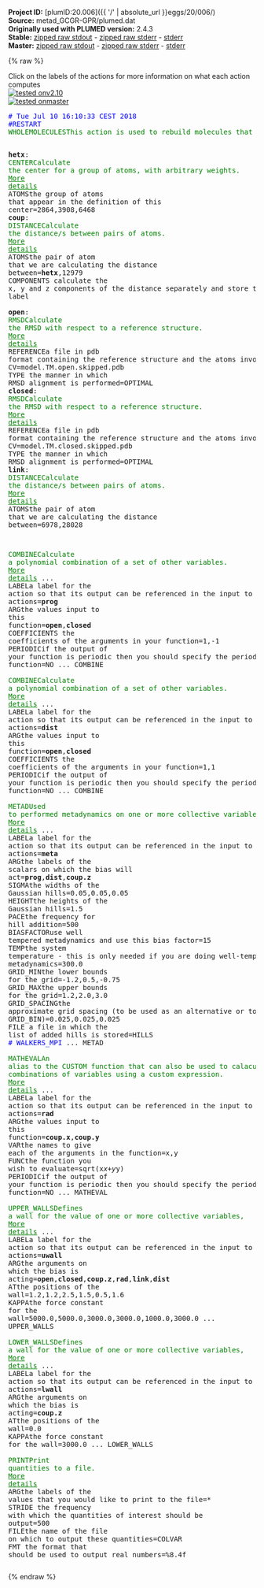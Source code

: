 **Project ID:** [plumID:20.006]({{ '/' | absolute_url }}eggs/20/006/)  
**Source:** metad_GCGR-GPR/plumed.dat  
**Originally used with PLUMED version:** 2.4.3  
**Stable:** [zipped raw stdout](plumed.dat.plumed.stdout.txt.zip) - [zipped raw stderr](plumed.dat.plumed.stderr.txt.zip) - [stderr](plumed.dat.plumed.stderr)  
**Master:** [zipped raw stdout](plumed.dat.plumed_master.stdout.txt.zip) - [zipped raw stderr](plumed.dat.plumed_master.stderr.txt.zip) - [stderr](plumed.dat.plumed_master.stderr)  

{% raw %}
<div class="plumedpreheader">
<div class="headerInfo" id="value_details_data/metad_GCGR-GPR/plumed.dat"> Click on the labels of the actions for more information on what each action computes </div>
<div class="containerBadge">
<div class="headerBadge"><a href="plumed.dat.plumed.stderr"><img src="https://img.shields.io/badge/v2.10-passing-green.svg" alt="tested onv2.10" /></a></div>
<div class="headerBadge"><a href="plumed.dat.plumed_master.stderr"><img src="https://img.shields.io/badge/master-passing-green.svg" alt="tested onmaster" /></a></div>
</div>
</div>
<pre class="plumedlisting">
<span style="color:blue" class="comment"># Tue Jul 10 16:10:33 CEST 2018</span>
<span style="color:blue" class="comment">#RESTART</span>
<span class="plumedtooltip" style="color:green">WHOLEMOLECULES<span class="right">This action is used to rebuild molecules that can become split by the periodic boundary conditions. <a href="https://www.plumed.org/doc-master/user-doc/html/WHOLEMOLECULES" style="color:green">More details</a><i></i></span></span> <span class="plumedtooltip">ENTITY0<span class="right">the atoms that make up a molecule that you wish to align<i></i></span></span>=5,22,33,50,57,71,91,105,116,128,149,160,182,203,222,234,245,269,293,303,320,332,352,368,385,409,428,445,459,476,493,509,526,538,558,577,597,612,634,658,680,699,720,727,739,756,766,784,802,816,835,846,865,892,906,920,926,940,955,974,990,1000,1014,1038,1052,1072,1084,1106,1127,1138,1148,1180,1186,1198,1220,1226,1236,1250,1264,1278,1288,1302,1321,1332,1350,1356,1380,1401,1428,1434,1458,1476,1494,1516,1532,1549,1567,1591,1611,1627,1647,1669,1693,1703,1718,1724,1736,1743,1760,1784,1800,1824,1839,1845,1869,1876,1901,1907,1931,1955,1967,1977,1988,2005,2015,2032,2049,2061,2068,2083,2098,2117,2132,2148,2165,2187,2202,2218,2228,2250,2267,2288,2299,2310,2330,2347,2363,2380,2401,2415,2431,2438,2459,2470,2489,2500,2519,2526,2536,2555,2574,2593,2603,2622,2632,2651,2670,2677,2684,2703,2714,2736,2755,2772,2783,2797,2821,2835,2845,2864,2881,2891,2905,2924,2944,2954,2965,2985,3001,3020,3042,3052,3063,3074,3090,3109,3125,3144,3156,3163,3182,3201,3225,3239,3263,3284,3295,3312,3334,3353,3360,3372,3384,3403,3414,3430,3441,3455,3479,3498,3509,3521,3528,3538,3554,3564,3571,3581,3605,3621,3631,3641,3657,3677,3694,3711,3732,3739,3758,3774,3784,3798,3819,3830,3854,3873,3892,3908,3923,3930,3949,3970,3989,4006,4020,4039,4058,4065,4084,4094,4108,4135,4141,4156,4180,4191,4211,4231,4242,4261,4282,4301,4308,4327,4334,4358,4365,4383,4389,4406,4425,4445,4461,4485,4491,4515,4525,4541,4557,4579,4590,4609,4629,4644,4658,4674,4691,4701,4725,4739,4750,4764,4776,4790,4807,4814,4834,4858,4882,4901,4920,4944,4972,4978,4994,5014,5033,5043,5062,5081,5100,5114,5134,5154,5173,5193,5209,5233,5252,5268,5285,5304,5323,5339,5349,5371,5390,5414,5424,5448,5465,5482,5500,5517,5531,5543,5564,5586,5606,5630,5649,5659,5681,5692,5706,5725,5739,5758,5785,5791,5810,5829,5836,5852,5869,5884,5900,5916,5936,5946,5966,5982,5996,6008,6023,6040,6050,6067,6074,6088,6107,6131,6142,6152,6174,6193,6213,6233,6245,6264,6284,6303,6314,6325,6345,6362,6369,6388,6407,6423,6433,6449,6468,6489,6500,6520,6539,6553,6575,6590,6606,6623,6634,6649,6668,6692,6716,6740,6764,6781,6805,6829,6853,6872,6879,6901,6917,6936,6960,6978,6992,7007,7019,7036,7060,7074,7089,7104,7126,7136,7153,7177,7192,7202,7216,7238,7260,7279,7294,7316,7333,7352,7369,7391,7403,7425,7442,7458,7479,7503,7513,7527,7544,7568,7587,7606,7625,7644,7651,7661,7668,7683,7694,7701,7723,7734,7748,7767,7783,7805,7822,7839,7863,7882,7901,7918,7934,7948,7955,7975,7989,7996,8008,8019,8034,8056,8066,8080,8102,8118,8135,8147,8166,8188,8202,8216,8235,8257,8272,8282,8301,8316,8330,8349,8365,8375,8385,8402,8413,8427,8446,8470,8484,8490,8506,8521,8540,8550,8572,8578,8593,8607,8624,8644,8668,8684,8696,8717,8736,8755,8766,8782,8799,8813,8837,8843,8855,8875,8887,8915,8929,8935,8950,8970,8991,9006,9023,9033,9055,9065,9084,9108,9123,9135,9150,9157,9173,9197,9207,9218,9239,9254,9278,9289,9303,9318,9339,9356,9375,9394,9406,9417,9427,9444,9465,9485,9504,9516,9538,9557,9569,9585,9604,9626,9643,9655,9667,9688,9712,9718,9729,9741,9758,9770,9789,9808,9832,9843,9867,9883,9902,9916,9927,9934,9953,9973,9988,10002,10024,10044,10061,10077,10089,10111,10127,10141,10161,10178,10195,10215,10227,10243,10250,10257,10274,10298,10310,10325,10349,10373,10395,10419,10438,10455,10466,10486,10500,10512,10528,10542,10552,10571,10590,10610,10626,10642,10652,10663,10674,10685,10706,10720,10737,10753,10772,10796,10811,10823,10837,10854,10868,10882,10906,10925,10942,10957,10967,10986,11000,11019,11039,11061,11072,11091,11115,11129,11143,11167,11191,11210,11234,11248,11267,11278,11294,11313,11332,11352,11371,11385,11407,11424,11436,11455,11474,11484,11499,11521,11537,11556,11566,11573,11595,11606,11628,11647,11662,11674,11695,11723,11729,11744,11764,11774,11798,11819,11833,11855,11861,11876,11888,11898,11920,11926,11949,11955,11962,11977,11997,12003,12027,12043,12057,12081,12091,12113,12134,12154,12173,12197,12209,12224,12244,12263,12287,12306,12317,12331,12341,12352,12359,12371,12378,12402,12420,12441,12452,12481,12487,12504,12524,12538,12549,12559,12575,12587,12601,12616,12630,12649,12673,12697,12713,12733,12747,12759,12770,12794,12806,12825,12844,12861,12885,12902,12919,12938,12962,12979,13000,13015,13034

<span style="display:none;" id="data/metad_GCGR-GPR/plumed.dat">The WHOLEMOLECULES action with label <b></b> calculates something</span><b name="data/metad_GCGR-GPR/plumed.dathetx" onclick='showPath("data/metad_GCGR-GPR/plumed.dat","data/metad_GCGR-GPR/plumed.dathetx","data/metad_GCGR-GPR/plumed.dathetx","brown")'>hetx</b>: <span class="plumedtooltip" style="color:green">CENTER<span class="right">Calculate the center for a group of atoms, with arbitrary weights. <a href="https://www.plumed.org/doc-master/user-doc/html/CENTER" style="color:green">More details</a><i></i></span></span> <span class="plumedtooltip">ATOMS<span class="right">the group of atoms that appear in the definition of this center<i></i></span></span>=2864,3908,6468
<span style="display:none;" id="data/metad_GCGR-GPR/plumed.dathetx">The CENTER action with label <b>hetx</b> calculates the following quantities:<table  align="center" frame="void" width="95%" cellpadding="5%"><tr><td width="5%"><b> Quantity </b>  </td><td><b> Description </b> </td></tr><tr><td width="5%">hetx.value</td><td>the position of the center of mass</td></tr></table></span><b name="data/metad_GCGR-GPR/plumed.datcoup" onclick='showPath("data/metad_GCGR-GPR/plumed.dat","data/metad_GCGR-GPR/plumed.datcoup","data/metad_GCGR-GPR/plumed.datcoup","brown")'>coup</b>: <span class="plumedtooltip" style="color:green">DISTANCE<span class="right">Calculate the distance/s between pairs of atoms. <a href="https://www.plumed.org/doc-master/user-doc/html/DISTANCE" style="color:green">More details</a><i></i></span></span> <span class="plumedtooltip">ATOMS<span class="right">the pair of atom that we are calculating the distance between<i></i></span></span>=<b name="data/metad_GCGR-GPR/plumed.dathetx">hetx</b>,12979 <span class="plumedtooltip">COMPONENTS<span class="right"> calculate the x, y and z components of the distance separately and store them as label<i></i></span></span>
<br/><span style="display:none;" id="data/metad_GCGR-GPR/plumed.datcoup">The DISTANCE action with label <b>coup</b> calculates the following quantities:<table  align="center" frame="void" width="95%" cellpadding="5%"><tr><td width="5%"><b> Quantity </b>  </td><td><b> Description </b> </td></tr><tr><td width="5%">coup.x</td><td>the x-component of the vector connecting the two atoms</td></tr><tr><td width="5%">coup.y</td><td>the y-component of the vector connecting the two atoms</td></tr><tr><td width="5%">coup.z</td><td>the z-component of the vector connecting the two atoms</td></tr><tr><td width="5%">coup.value</td><td>the DISTANCE between this pair of atoms</td></tr></table></span><b name="data/metad_GCGR-GPR/plumed.datopen" onclick='showPath("data/metad_GCGR-GPR/plumed.dat","data/metad_GCGR-GPR/plumed.datopen","data/metad_GCGR-GPR/plumed.datopen","brown")'>open</b>: <span class="plumedtooltip" style="color:green">RMSD<span class="right">Calculate the RMSD with respect to a reference structure. <a href="https://www.plumed.org/doc-master/user-doc/html/RMSD" style="color:green">More details</a><i></i></span></span> <span class="plumedtooltip">REFERENCE<span class="right">a file in pdb format containing the reference structure and the atoms involved in the CV<i></i></span></span>=model.TM.open.skipped.pdb <span class="plumedtooltip">TYPE<span class="right"> the manner in which RMSD alignment is performed<i></i></span></span>=OPTIMAL
<span style="display:none;" id="data/metad_GCGR-GPR/plumed.datopen">The RMSD action with label <b>open</b> calculates the following quantities:<table  align="center" frame="void" width="95%" cellpadding="5%"><tr><td width="5%"><b> Quantity </b>  </td><td><b> Description </b> </td></tr><tr><td width="5%">open.value</td><td>the RMSD distance between the instaneous structure and the reference structure/s that were input</td></tr></table></span><b name="data/metad_GCGR-GPR/plumed.datclosed" onclick='showPath("data/metad_GCGR-GPR/plumed.dat","data/metad_GCGR-GPR/plumed.datclosed","data/metad_GCGR-GPR/plumed.datclosed","brown")'>closed</b>: <span class="plumedtooltip" style="color:green">RMSD<span class="right">Calculate the RMSD with respect to a reference structure. <a href="https://www.plumed.org/doc-master/user-doc/html/RMSD" style="color:green">More details</a><i></i></span></span> <span class="plumedtooltip">REFERENCE<span class="right">a file in pdb format containing the reference structure and the atoms involved in the CV<i></i></span></span>=model.TM.closed.skipped.pdb <span class="plumedtooltip">TYPE<span class="right"> the manner in which RMSD alignment is performed<i></i></span></span>=OPTIMAL
<span style="display:none;" id="data/metad_GCGR-GPR/plumed.datclosed">The RMSD action with label <b>closed</b> calculates the following quantities:<table  align="center" frame="void" width="95%" cellpadding="5%"><tr><td width="5%"><b> Quantity </b>  </td><td><b> Description </b> </td></tr><tr><td width="5%">closed.value</td><td>the RMSD distance between the instaneous structure and the reference structure/s that were input</td></tr></table></span><b name="data/metad_GCGR-GPR/plumed.datlink" onclick='showPath("data/metad_GCGR-GPR/plumed.dat","data/metad_GCGR-GPR/plumed.datlink","data/metad_GCGR-GPR/plumed.datlink","brown")'>link</b>: <span class="plumedtooltip" style="color:green">DISTANCE<span class="right">Calculate the distance/s between pairs of atoms. <a href="https://www.plumed.org/doc-master/user-doc/html/DISTANCE" style="color:green">More details</a><i></i></span></span> <span class="plumedtooltip">ATOMS<span class="right">the pair of atom that we are calculating the distance between<i></i></span></span>=6978,28028

<span style="display:none;" id="data/metad_GCGR-GPR/plumed.datlink">The DISTANCE action with label <b>link</b> calculates the following quantities:<table  align="center" frame="void" width="95%" cellpadding="5%"><tr><td width="5%"><b> Quantity </b>  </td><td><b> Description </b> </td></tr><tr><td width="5%">link.value</td><td>the DISTANCE between this pair of atoms</td></tr></table></span><span class="plumedtooltip" style="color:green">COMBINE<span class="right">Calculate a polynomial combination of a set of other variables. <a href="https://www.plumed.org/doc-master/user-doc/html/COMBINE" style="color:green">More details</a><i></i></span></span> ...
  <span class="plumedtooltip">LABEL<span class="right">a label for the action so that its output can be referenced in the input to other actions<i></i></span></span>=<b name="data/metad_GCGR-GPR/plumed.datprog" onclick='showPath("data/metad_GCGR-GPR/plumed.dat","data/metad_GCGR-GPR/plumed.datprog","data/metad_GCGR-GPR/plumed.datprog","brown")'>prog</b>
  <span class="plumedtooltip">ARG<span class="right">the values input to this function<i></i></span></span>=<b name="data/metad_GCGR-GPR/plumed.datopen">open</b>,<b name="data/metad_GCGR-GPR/plumed.datclosed">closed</b>
  <span class="plumedtooltip">COEFFICIENTS<span class="right"> the coefficients of the arguments in your function<i></i></span></span>=1,-1
  <span class="plumedtooltip">PERIODIC<span class="right">if the output of your function is periodic then you should specify the periodicity of the function<i></i></span></span>=NO
... COMBINE
<br/><span style="display:none;" id="data/metad_GCGR-GPR/plumed.datprog">The COMBINE action with label <b>prog</b> calculates the following quantities:<table  align="center" frame="void" width="95%" cellpadding="5%"><tr><td width="5%"><b> Quantity </b>  </td><td><b> Description </b> </td></tr><tr><td width="5%">prog.value</td><td>a linear combination</td></tr></table></span><span class="plumedtooltip" style="color:green">COMBINE<span class="right">Calculate a polynomial combination of a set of other variables. <a href="https://www.plumed.org/doc-master/user-doc/html/COMBINE" style="color:green">More details</a><i></i></span></span> ...
  <span class="plumedtooltip">LABEL<span class="right">a label for the action so that its output can be referenced in the input to other actions<i></i></span></span>=<b name="data/metad_GCGR-GPR/plumed.datdist" onclick='showPath("data/metad_GCGR-GPR/plumed.dat","data/metad_GCGR-GPR/plumed.datdist","data/metad_GCGR-GPR/plumed.datdist","brown")'>dist</b>
  <span class="plumedtooltip">ARG<span class="right">the values input to this function<i></i></span></span>=<b name="data/metad_GCGR-GPR/plumed.datopen">open</b>,<b name="data/metad_GCGR-GPR/plumed.datclosed">closed</b>
  <span class="plumedtooltip">COEFFICIENTS<span class="right"> the coefficients of the arguments in your function<i></i></span></span>=1,1
  <span class="plumedtooltip">PERIODIC<span class="right">if the output of your function is periodic then you should specify the periodicity of the function<i></i></span></span>=NO
... COMBINE
<br/><span style="display:none;" id="data/metad_GCGR-GPR/plumed.datdist">The COMBINE action with label <b>dist</b> calculates the following quantities:<table  align="center" frame="void" width="95%" cellpadding="5%"><tr><td width="5%"><b> Quantity </b>  </td><td><b> Description </b> </td></tr><tr><td width="5%">dist.value</td><td>a linear combination</td></tr></table></span><span class="plumedtooltip" style="color:green">METAD<span class="right">Used to performed metadynamics on one or more collective variables. <a href="https://www.plumed.org/doc-master/user-doc/html/METAD" style="color:green">More details</a><i></i></span></span> ...
  <span class="plumedtooltip">LABEL<span class="right">a label for the action so that its output can be referenced in the input to other actions<i></i></span></span>=<b name="data/metad_GCGR-GPR/plumed.datmeta" onclick='showPath("data/metad_GCGR-GPR/plumed.dat","data/metad_GCGR-GPR/plumed.datmeta","data/metad_GCGR-GPR/plumed.datmeta","brown")'>meta</b>
  <span class="plumedtooltip">ARG<span class="right">the labels of the scalars on which the bias will act<i></i></span></span>=<b name="data/metad_GCGR-GPR/plumed.datprog">prog</b>,<b name="data/metad_GCGR-GPR/plumed.datdist">dist</b>,<b name="data/metad_GCGR-GPR/plumed.datcoup">coup.z</b>
  <span class="plumedtooltip">SIGMA<span class="right">the widths of the Gaussian hills<i></i></span></span>=0.05,0.05,0.05 <span class="plumedtooltip">HEIGHT<span class="right">the heights of the Gaussian hills<i></i></span></span>=1.5 <span class="plumedtooltip">PACE<span class="right">the frequency for hill addition<i></i></span></span>=500
  <span class="plumedtooltip">BIASFACTOR<span class="right">use well tempered metadynamics and use this bias factor<i></i></span></span>=15 <span class="plumedtooltip">TEMP<span class="right">the system temperature - this is only needed if you are doing well-tempered metadynamics<i></i></span></span>=300.0
  <span class="plumedtooltip">GRID_MIN<span class="right">the lower bounds for the grid<i></i></span></span>=-1.2,0.5,-0.75 <span class="plumedtooltip">GRID_MAX<span class="right">the upper bounds for the grid<i></i></span></span>=1.2,2.0,3.0 <span class="plumedtooltip">GRID_SPACING<span class="right">the approximate grid spacing (to be used as an alternative or together with GRID_BIN)<i></i></span></span>=0.025,0.025,0.025
  <span class="plumedtooltip">FILE<span class="right"> a file in which the list of added hills is stored<i></i></span></span>=HILLS
<span style="color:blue" class="comment"># WALKERS_MPI</span>
... METAD
<br/><span style="display:none;" id="data/metad_GCGR-GPR/plumed.datmeta">The METAD action with label <b>meta</b> calculates the following quantities:<table  align="center" frame="void" width="95%" cellpadding="5%"><tr><td width="5%"><b> Quantity </b>  </td><td><b> Description </b> </td></tr><tr><td width="5%">meta.bias</td><td>the instantaneous value of the bias potential</td></tr></table></span><span class="plumedtooltip" style="color:green">MATHEVAL<span class="right">An alias to the CUSTOM function that can also be used to calaculate combinations of variables using a custom expression. <a href="https://www.plumed.org/doc-master/user-doc/html/MATHEVAL" style="color:green">More details</a><i></i></span></span> ...
<span class="plumedtooltip">LABEL<span class="right">a label for the action so that its output can be referenced in the input to other actions<i></i></span></span>=<b name="data/metad_GCGR-GPR/plumed.datrad" onclick='showPath("data/metad_GCGR-GPR/plumed.dat","data/metad_GCGR-GPR/plumed.datrad","data/metad_GCGR-GPR/plumed.datrad","brown")'>rad</b>
<span class="plumedtooltip">ARG<span class="right">the values input to this function<i></i></span></span>=<b name="data/metad_GCGR-GPR/plumed.datcoup">coup.x</b>,<b name="data/metad_GCGR-GPR/plumed.datcoup">coup.y</b>
<span class="plumedtooltip">VAR<span class="right">the names to give each of the arguments in the function<i></i></span></span>=x,y
<span class="plumedtooltip">FUNC<span class="right">the function you wish to evaluate<i></i></span></span>=sqrt(x*x+y*y)
<span class="plumedtooltip">PERIODIC<span class="right">if the output of your function is periodic then you should specify the periodicity of the function<i></i></span></span>=NO
... MATHEVAL
<br/><span style="display:none;" id="data/metad_GCGR-GPR/plumed.datrad">The MATHEVAL action with label <b>rad</b> calculates the following quantities:<table  align="center" frame="void" width="95%" cellpadding="5%"><tr><td width="5%"><b> Quantity </b>  </td><td><b> Description </b> </td></tr><tr><td width="5%">rad.value</td><td>an arbitrary function</td></tr></table></span><span class="plumedtooltip" style="color:green">UPPER_WALLS<span class="right">Defines a wall for the value of one or more collective variables, <a href="https://www.plumed.org/doc-master/user-doc/html/UPPER_WALLS" style="color:green">More details</a><i></i></span></span> ...
  <span class="plumedtooltip">LABEL<span class="right">a label for the action so that its output can be referenced in the input to other actions<i></i></span></span>=<b name="data/metad_GCGR-GPR/plumed.datuwall" onclick='showPath("data/metad_GCGR-GPR/plumed.dat","data/metad_GCGR-GPR/plumed.datuwall","data/metad_GCGR-GPR/plumed.datuwall","brown")'>uwall</b>
  <span class="plumedtooltip">ARG<span class="right">the arguments on which the bias is acting<i></i></span></span>=<b name="data/metad_GCGR-GPR/plumed.datopen">open</b>,<b name="data/metad_GCGR-GPR/plumed.datclosed">closed</b>,<b name="data/metad_GCGR-GPR/plumed.datcoup">coup.z</b>,<b name="data/metad_GCGR-GPR/plumed.datrad">rad</b>,<b name="data/metad_GCGR-GPR/plumed.datlink">link</b>,<b name="data/metad_GCGR-GPR/plumed.datdist">dist</b>
  <span class="plumedtooltip">AT<span class="right">the positions of the wall<i></i></span></span>=1.2,1.2,2.5,1.5,0.5,1.6
  <span class="plumedtooltip">KAPPA<span class="right">the force constant for the wall<i></i></span></span>=5000.0,5000.0,3000.0,3000.0,1000.0,3000.0
... UPPER_WALLS
<br/><span style="display:none;" id="data/metad_GCGR-GPR/plumed.datuwall">The UPPER_WALLS action with label <b>uwall</b> calculates the following quantities:<table  align="center" frame="void" width="95%" cellpadding="5%"><tr><td width="5%"><b> Quantity </b>  </td><td><b> Description </b> </td></tr><tr><td width="5%">uwall.bias</td><td>the instantaneous value of the bias potential</td></tr><tr><td width="5%">uwall.force2</td><td>the instantaneous value of the squared force due to this bias potential</td></tr></table></span><span class="plumedtooltip" style="color:green">LOWER_WALLS<span class="right">Defines a wall for the value of one or more collective variables, <a href="https://www.plumed.org/doc-master/user-doc/html/LOWER_WALLS" style="color:green">More details</a><i></i></span></span> ...
  <span class="plumedtooltip">LABEL<span class="right">a label for the action so that its output can be referenced in the input to other actions<i></i></span></span>=<b name="data/metad_GCGR-GPR/plumed.datlwall" onclick='showPath("data/metad_GCGR-GPR/plumed.dat","data/metad_GCGR-GPR/plumed.datlwall","data/metad_GCGR-GPR/plumed.datlwall","brown")'>lwall</b>
  <span class="plumedtooltip">ARG<span class="right">the arguments on which the bias is acting<i></i></span></span>=<b name="data/metad_GCGR-GPR/plumed.datcoup">coup.z</b>
  <span class="plumedtooltip">AT<span class="right">the positions of the wall<i></i></span></span>=0.0
  <span class="plumedtooltip">KAPPA<span class="right">the force constant for the wall<i></i></span></span>=3000.0
... LOWER_WALLS
<br/><span style="display:none;" id="data/metad_GCGR-GPR/plumed.datlwall">The LOWER_WALLS action with label <b>lwall</b> calculates the following quantities:<table  align="center" frame="void" width="95%" cellpadding="5%"><tr><td width="5%"><b> Quantity </b>  </td><td><b> Description </b> </td></tr><tr><td width="5%">lwall.bias</td><td>the instantaneous value of the bias potential</td></tr><tr><td width="5%">lwall.force2</td><td>the instantaneous value of the squared force due to this bias potential</td></tr></table></span><span class="plumedtooltip" style="color:green">PRINT<span class="right">Print quantities to a file. <a href="https://www.plumed.org/doc-master/user-doc/html/PRINT" style="color:green">More details</a><i></i></span></span> <span class="plumedtooltip">ARG<span class="right">the labels of the values that you would like to print to the file<i></i></span></span>=* <span class="plumedtooltip">STRIDE<span class="right"> the frequency with which the quantities of interest should be output<i></i></span></span>=500 <span class="plumedtooltip">FILE<span class="right">the name of the file on which to output these quantities<i></i></span></span>=COLVAR <span class="plumedtooltip">FMT<span class="right"> the format that should be used to output real numbers<i></i></span></span>=%8.4f
</pre>
{% endraw %}
